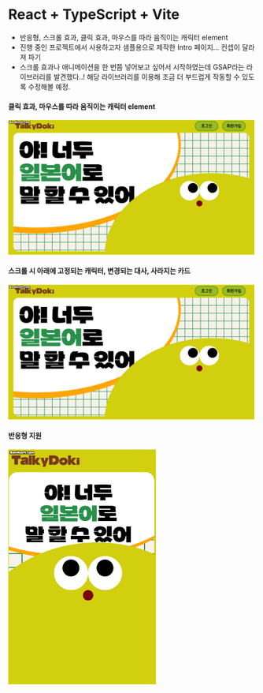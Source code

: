 # React + TypeScript + Vite

- 반응형, 스크롤 효과, 클릭 효과, 마우스를 따라 움직이는 캐릭터 element
- 진행 중인 프로젝트에서 사용하고자 샘플용으로 제작한 Intro 페이지... 컨셉이 달라져 파기
- 스크롤 효과나 애니메이션을 한 번쯤 넣어보고 싶어서 시작하였는데 GSAP라는 라이브러리를 발견했다..! 해당 라이브러리를 이용해 조금 더 부드럽게 작동할 수 있도록 수정해볼 예정.

#### 클릭 효과, 마우스를 따라 움직이는 캐릭터 element

<img src="README.assets/movingEyes.gif" width="500" />

#### 스크롤 시 아래에 고정되는 캐릭터, 변경되는 대사, 사라지는 카드

<img src="README.assets/scroll.gif" width="500" />

#### 반응형 지원

<img src="README.assets/scrollResponsive.gif" width="300" />

